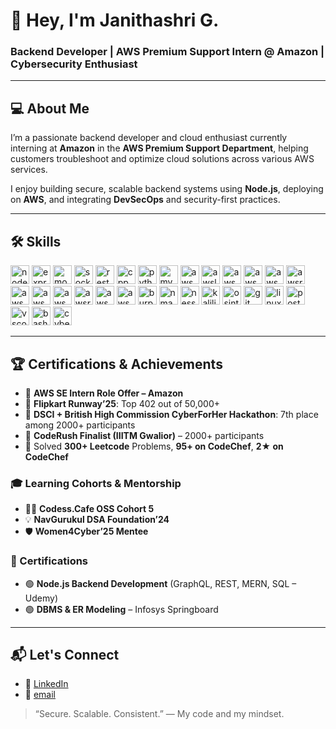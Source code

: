 # 👋 Hey, I'm Janithashri G.

### Backend Developer | AWS Premium Support Intern @ Amazon | Cybersecurity Enthusiast

---

## 💻 About Me

I’m a passionate backend developer and cloud enthusiast currently interning at **Amazon** in the **AWS Premium Support Department**, helping customers troubleshoot and optimize cloud solutions across various AWS services.

I enjoy building secure, scalable backend systems using **Node.js**, deploying on **AWS**, and integrating **DevSecOps** and security-first practices.

---

## 🛠️ Skills

<img src="https://skill-icons.dev/icons?i=nodejs" alt="nodejs" width="30" height="30" />
<img src="https://skill-icons.dev/icons?i=express" alt="express" width="30" height="30" />
<img src="https://skill-icons.dev/icons?i=mongodb" alt="mongodb" width="30" height="30" />
<img src="https://skill-icons.dev/icons?i=socketio" alt="socketio" width="30" height="30" />
<img src="https://skill-icons.dev/icons?i=restapi" alt="restapi" width="30" height="30" />

<img src="https://skill-icons.dev/icons?i=cpp" alt="cpp" width="30" height="30" />
<img src="https://skill-icons.dev/icons?i=python" alt="python" width="30" height="30" />
<img src="https://skill-icons.dev/icons?i=mysql" alt="mysql" width="30" height="30" />

<img src="https://skill-icons.dev/icons?i=aws" alt="aws" width="30" height="30" />
<img src="https://skill-icons.dev/icons?i=awslambda" alt="awslambda" width="30" height="30" />
<img src="https://skill-icons.dev/icons?i=awsec2" alt="awsec2" width="30" height="30" />
<img src="https://skill-icons.dev/icons?i=awss3" alt="awss3" width="30" height="30" />
<img src="https://skill-icons.dev/icons?i=awscloudwatch" alt="awscloudwatch" width="30" height="30" />
<img src="https://skill-icons.dev/icons?i=awsroute53" alt="awsroute53" width="30" height="30" />
<img src="https://skill-icons.dev/icons?i=awsapigateway" alt="awsapigateway" width="30" height="30" />
<img src="https://skill-icons.dev/icons?i=awssecretsmanager" alt="awssecretsmanager" width="30" height="30" />
<img src="https://skill-icons.dev/icons?i=awsecs" alt="awsecs" width="30" height="30" />
<img src="https://skill-icons.dev/icons?i=awsrds" alt="awsrds" width="30" height="30" />
<img src="https://skill-icons.dev/icons?i=awscloudfront" alt="awscloudfront" width="30" height="30" />
<img src="https://skill-icons.dev/icons?i=awselb" alt="awselb" width="30" height="30" />

<img src="https://skill-icons.dev/icons?i=burpsuite" alt="burpsuite" width="30" height="30" />
<img src="https://skill-icons.dev/icons?i=nmap" alt="nmap" width="30" height="30" />
<img src="https://skill-icons.dev/icons?i=nessus" alt="nessus" width="30" height="30" />
<img src="https://skill-icons.dev/icons?i=kalilinux" alt="kalilinux" width="30" height="30" />
<img src="https://skill-icons.dev/icons?i=osint" alt="osint" width="30" height="30" />

<img src="https://skill-icons.dev/icons?i=git" alt="git" width="30" height="30" />
<img src="https://skill-icons.dev/icons?i=linux" alt="linux" width="30" height="30" />
<img src="https://skill-icons.dev/icons?i=postman" alt="postman" width="30" height="30" />
<img src="https://skill-icons.dev/icons?i=vscode" alt="vscode" width="30" height="30" />
<img src="https://skill-icons.dev/icons?i=bash" alt="bash" width="30" height="30" />
<img src="https://skill-icons.dev/icons?i=cyberchef" alt="cyberchef" width="30" height="30" />

---

## 🏆 Certifications & Achievements

- 🔹 **AWS SE Intern Role Offer – Amazon** 
- 🥇 **Flipkart Runway’25**: Top 402 out of 50,000+  
- 🥈 **DSCI + British High Commission CyberForHer Hackathon**: 7th place among 2000+ participants  
- 🏅 **CodeRush Finalist (IIITM Gwalior)** – 2000+ participants  
- 🧠 Solved **300+ Leetcode** Problems, **95+ on CodeChef**, **2★ on CodeChef**

### 🎓 Learning Cohorts & Mentorship
- 👩‍💻 **Codess.Cafe OSS Cohort 5**  
- 💡 **NavGurukul DSA Foundation’24**  
- 🛡 **Women4Cyber’25 Mentee**

### 📜 Certifications
- 🟢 **Node.js Backend Development** (GraphQL, REST, MERN, SQL – Udemy)  
- 🟢 **DBMS & ER Modeling** – Infosys Springboard

---

## 📬 Let's Connect

- 💼 [LinkedIn](https://www.linkedin.com/in/janithashri)  
- 📧 [email](janithashri@gmail.com)  

> “Secure. Scalable. Consistent.” — My code and my mindset.
